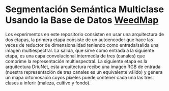 # Segmentación Semántica Multiclase Usando la Base de Datos [WeedMap](https://projects.asl.ethz.ch/datasets/doku.php?id=weedmap:remotesensing2018weedmap)

Los experimentos en este repositorio consisten en usar una arquitectura de dos etapas, la primera etapa consiste de un autoencoder que hace las veces de reductor de dimensionalidad teniendo como entrada/salida una imagen multiespectral. La salida, que sirve como entrada a la siguiente etapa, es una capa convolucional intermedia de tres (canales) que comprime la representación multiespectral. La siguiente etapa es la arquitectura DriuNet, esta arquitectura recibe una imagen RGB de entrada (nuestra representación de tres canales es un equivalente válido) y genera un mapa ortomosaico cuyos píxeles puede contener cada una las tres clases a inferir (maleza, cultivo y fondo).


